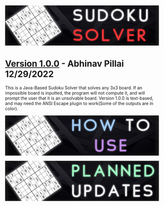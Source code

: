 ![alt text](https://github.com/NavPilDev/Sudoku-Solver/blob/main/SudokuSolverBanners/SudokuSolverBanner.jpg?raw=true)
# <ins>Version 1.0.0</ins> - Abhinav Pillai 12/29/2022
This is a Java-Based Sudoku Solver that solves any 3x3 board. If an impossible board is inputted, the program will not compute it, and will prompt the user that it is an unsolvable board. Version 1.0.0 is text-based, and may need the ANSI Escape plugin to work(Some of the outputs are in color).

![alt text](https://github.com/NavPilDev/Sudoku-Solver/blob/main/SudokuSolverBanners/HowToUseBanner.jpg?raw=true)

![alt text](https://github.com/NavPilDev/Sudoku-Solver/blob/main/SudokuSolverBanners/PlannedUpdates.jpg?raw=true)
